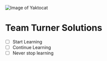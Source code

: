 ![Image of Yaktocat](https://octodex.github.com/images/yaktocat.png)
# Team Turner Solutions
- [ ] Start Learning
- [ ] Continue Learning
- [ ] Never stop learning
